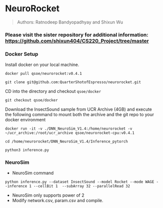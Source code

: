 # NeuroRocket
> Authors: Ratnodeep Bandyopadhyay and Shixun Wu

### Please visit the sister repository for additional information: https://github.com/shixun404/CS220_Project/tree/master

### Docker Setup
Install docker on your local machine.

```
docker pull qsoe/neurorocket:v0.4.1
```

```
git clone git@github.com:QuarterShotofEspresso/neurorocket.git
```

CD into the directory and checkout `qsoe/docker`

```
git checkout qsoe/docker
```

Download the InsectSound sample from UCR Archive (4GB) and execute the following command to mount both the archive and the git repo to your docker environment

```
docker run -it -v ./DNN_NeuroSim_V1.4:/home/neurorocket -v ~/ucr_archive:/root/ucr_archive qsoe/neurorocket-cpu:v0.4.1
```

```
cd /home/neurorocket/DNN_NeuroSim_V1.4/Inference_pytorch
```

```
python3 inference.py
```

### NeuroSim

- NeuroSim command

```
python inference.py --dataset InsectSound --model Rocket --mode WAGE --inference 1 --cellBit 1  --subArray 32 --parallelRead 32 
```

- NeuroSim only supports power of 2
- Modify network.csv, param.csv and compile.

